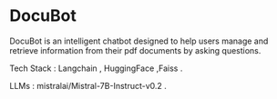# DocuBot
DocuBot is an intelligent chatbot designed to help users manage and retrieve information from their pdf documents by asking questions. 

Tech Stack : Langchain , HuggingFace ,Faiss .

LLMs : mistralai/Mistral-7B-Instruct-v0.2 .
